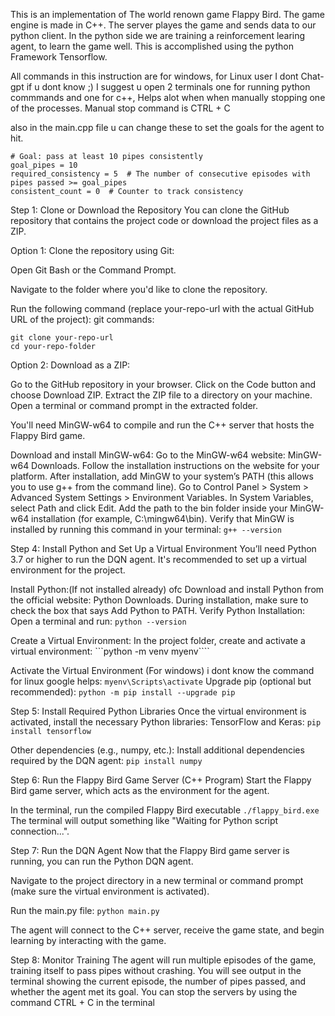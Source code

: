 This is an implementation of The world renown game Flappy Bird. The game engine is made in C++.  The server playes the game and sends data to our python client. In the python side we are training a reinforcement learing agent, to learn the game well. This is accomplished using the python Framework Tensorflow.

All commands in this instruction are for windows, for Linux user I dont Chat-gpt if u dont know ;)
I suggest u open 2 terminals one for running python commmands and one for c++, Helps alot when when manually stopping one of the processes.
Manual stop command is CTRL + C

also in the main.cpp file u can change these to set the goals for the agent to hit.
```
# Goal: pass at least 10 pipes consistently
goal_pipes = 10
required_consistency = 5  # The number of consecutive episodes with pipes passed >= goal_pipes
consistent_count = 0  # Counter to track consistency
```

Step 1: Clone or Download the Repository
You can clone the GitHub repository that contains the project code or download the project files as a ZIP.

Option 1: Clone the repository using Git:

Open Git Bash or the Command Prompt.

Navigate to the folder where you'd like to clone the repository.

Run the following command (replace your-repo-url with the actual GitHub URL of the project):
git commands:
```
git clone your-repo-url
cd your-repo-folder
```

Option 2: Download as a ZIP:

Go to the GitHub repository in your browser.
Click on the Code button and choose Download ZIP.
Extract the ZIP file to a directory on your machine.
Open a terminal or command prompt in the extracted folder.

You'll need MinGW-w64 to compile and run the C++ server that hosts the Flappy Bird game.

Download and install MinGW-w64:
Go to the MinGW-w64 website: MinGW-w64 Downloads.
Follow the installation instructions on the website for your platform.
After installation, add MinGW to your system’s PATH (this allows you to use g++ from the command line).
Go to Control Panel > System > Advanced System Settings > Environment Variables.
In System Variables, select Path and click Edit.
Add the path to the bin folder inside your MinGW-w64 installation (for example, C:\mingw64\bin).
Verify that MinGW is installed by running this command in your terminal:
```g++ --version```

Step 4: Install Python and Set Up a Virtual Environment
You’ll need Python 3.7 or higher to run the DQN agent. It's recommended to set up a virtual environment for the project.

Install Python:(If not installed already) ofc
Download and install Python from the official website: Python Downloads.
During installation, make sure to check the box that says Add Python to PATH.
Verify Python Installation: Open a terminal and run:
```python --version```

Create a Virtual Environment: In the project folder, create and activate a virtual environment:
```python -m venv myenv````

Activate the Virtual Environment (For windows) i dont know the command for linux google helps:
```myenv\Scripts\activate```
Upgrade pip (optional but recommended):
```python -m pip install --upgrade pip```

Step 5: Install Required Python Libraries
Once the virtual environment is activated, install the necessary Python libraries:
TensorFlow and Keras:
```pip install tensorflow```

Other dependencies (e.g., numpy, etc.): Install additional dependencies required by the DQN agent:
```pip install numpy```

Step 6: Run the Flappy Bird Game Server (C++ Program)
Start the Flappy Bird game server, which acts as the environment for the agent.

In the terminal, run the compiled Flappy Bird executable
```./flappy_bird.exe```
The terminal will output something like "Waiting for Python script connection...".

Step 7: Run the DQN Agent
Now that the Flappy Bird game server is running, you can run the Python DQN agent.

Navigate to the project directory in a new terminal or command prompt (make sure the virtual environment is activated).

Run the main.py file:
```python main.py```

The agent will connect to the C++ server, receive the game state, and begin learning by interacting with the game.

Step 8: Monitor Training
The agent will run multiple episodes of the game, training itself to pass pipes without crashing.
You will see output in the terminal showing the current episode, the number of pipes passed, and whether the agent met its goal.
You can stop the servers by using the command CTRL + C in the terminal
